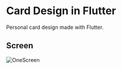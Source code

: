 # Card Design in Flutter

Personal card design made with Flutter.

 ## Screen
![OneScreen](https://user-images.githubusercontent.com/51384613/115079866-7ec10380-9f0a-11eb-8fdc-99a98a320c91.jpg)
